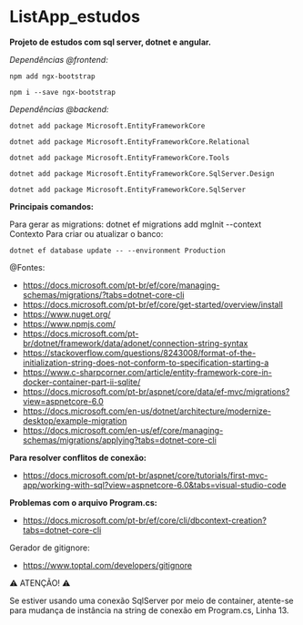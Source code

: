 # ListApp_estudos

__Projeto de estudos com sql server, dotnet e angular.__

_Dependências @frontend:_

    npm add ngx-bootstrap

    npm i --save ngx-bootstrap

_Dependências @backend:_

    dotnet add package Microsoft.EntityFrameworkCore 

    dotnet add package Microsoft.EntityFrameworkCore.Relational 

    dotnet add package Microsoft.EntityFrameworkCore.Tools 

    dotnet add package Microsoft.EntityFrameworkCore.SqlServer.Design 

    dotnet add package Microsoft.EntityFrameworkCore.SqlServer


__Principais comandos:__
    
Para gerar as migrations: 
    dotnet ef migrations add mgInit --context Contexto
Para criar ou atualizar o banco:

    dotnet ef database update -- --environment Production


@Fontes:
- https://docs.microsoft.com/pt-br/ef/core/managing-schemas/migrations/?tabs=dotnet-core-cli
- https://docs.microsoft.com/pt-br/ef/core/get-started/overview/install
- https://www.nuget.org/
- https://www.npmjs.com/
- https://docs.microsoft.com/pt-br/dotnet/framework/data/adonet/connection-string-syntax
- https://stackoverflow.com/questions/8243008/format-of-the-initialization-string-does-not-conform-to-specification-starting-a
- https://www.c-sharpcorner.com/article/entity-framework-core-in-docker-container-part-ii-sqlite/
- https://docs.microsoft.com/pt-br/aspnet/core/data/ef-mvc/migrations?view=aspnetcore-6.0
- https://docs.microsoft.com/en-us/dotnet/architecture/modernize-desktop/example-migration
- https://docs.microsoft.com/en-us/ef/core/managing-schemas/migrations/applying?tabs=dotnet-core-cli

__Para resolver conflitos de conexão:__
- https://docs.microsoft.com/pt-br/aspnet/core/tutorials/first-mvc-app/working-with-sql?view=aspnetcore-6.0&tabs=visual-studio-code

__Problemas com o arquivo Program.cs:__
- https://docs.microsoft.com/pt-br/ef/core/cli/dbcontext-creation?tabs=dotnet-core-cli

Gerador de gitignore:
- https://www.toptal.com/developers/gitignore

⚠️ ATENÇÃO! ⚠️

Se estiver usando uma conexão SqlServer por meio de container, atente-se para mudança de instância na string de conexão em Program.cs, Linha 13.